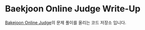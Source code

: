 # Baekjoon Online Judge Write-Up

[Bakejoon Online Judge](https://www.acmicpc.net)의 문제 풀이를 올리는 코드 저장소 입니다.